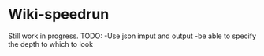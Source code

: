 ﻿# Wiki-speedrun
Still work in progress.
TODO:
-Use json imput and output
-be able to specify the depth to which to look
